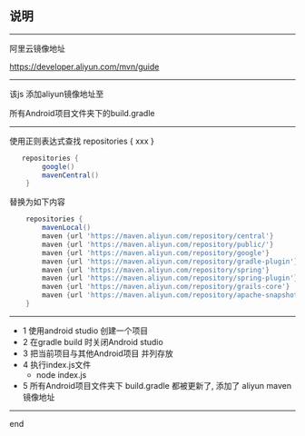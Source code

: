 ## 说明

---

阿里云镜像地址

https://developer.aliyun.com/mvn/guide

---

该js 添加aliyun镜像地址至

所有Android项目文件夹下的build.gradle

---

使用正则表达式查找 repositories { xxx }
```build.gradle
   repositories {
        google()
        mavenCentral()
    }
```

替换为如下内容
```build.gradle
    repositories {
        mavenLocal()
        maven {url 'https://maven.aliyun.com/repository/central'}
        maven {url 'https://maven.aliyun.com/repository/public/'}
        maven {url 'https://maven.aliyun.com/repository/google'}
        maven {url 'https://maven.aliyun.com/repository/gradle-plugin'}
        maven {url 'https://maven.aliyun.com/repository/spring'}
        maven {url 'https://maven.aliyun.com/repository/spring-plugin'}
        maven {url 'https://maven.aliyun.com/repository/grails-core'}
        maven {url 'https://maven.aliyun.com/repository/apache-snapshots'}
    }

```

---

- 1 使用android studio 创建一个项目
- 2 在gradle build 时关闭Android studio
- 3 把当前项目与其他Android项目 并列存放
- 4 执行index.js文件
    - node index.js
- 5 所有Android项目文件夹下 build.gradle 都被更新了, 添加了 aliyun maven 镜像地址

---

end
